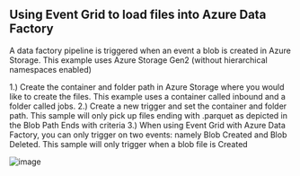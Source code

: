 ## Using Event Grid to load files into Azure Data Factory

A data factory pipeline is triggered when an event a blob is created in Azure Storage. This example uses Azure Storage Gen2 (without hierarchical namespaces enabled)


1.) Create the container and folder path in Azure Storage where you would like to create the files. This example uses a container called inbound and a folder called jobs.
2.) Create a new trigger and set the container and folder path.  This sample will only pick up files ending with .parquet as depicted in the Blob Path Ends with criteria
3.) When using Event Grid with Azure Data Factory,  you can only trigger on two events: namely Blob Created and Blob Deleted.  This sample will only trigger when a blob file is Created

![image](https://github.com/kavarral/Images.git/ADFTrigger.png)



